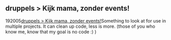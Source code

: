 <article><h2>druppels &gt; Kijk mama, zonder events!</h2><time><span class="day">1</span><span class="month">9</span><span class="year">2005</span></time><a href="http://druppels.be/oudedruppels/002264.shtml">druppels > Kijk mama, zonder events!</a>Something to look at for use in multiple projects. It can clean up code, less is more. (those of you who know me, know that my goal is no code :) )</article>